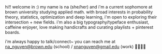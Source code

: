 hi!! welcome in :) my name is na (she/her) and i'm a current sophomore at brown university studying applied math. with broad interests in probability theory, statistics, optimization and deep learning, i'm open to exploring their intersection + new fields. i'm also a big typography/typeface enthusiast, caffeine enjoyer, love making handicrafts and curating playlists + pinterest boards.

i'm always happy to talk/connect~ you can reach me at na_nguyen@brown.edu (school) / xnanguyen@gmail.edu (work) 🌱🧝🏻‍♀️
